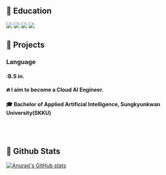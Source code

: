 <div>
  <!--Body-->
  
  ## 👀 Education
  <!--Python-->
  <img src="https://img.shields.io/badge/Python-3776AB?style=flat-square&logo=Python&logoColor=white"/>
  <!--PyTorch-->
  <img src="https://img.shields.io/badge/PyTorch-EE4C2C?style=flat-square&logo=PyTorch&logoColor=white"/>
  <!--HTML5-->
  <img src="https://img.shields.io/badge/ros-22314E?style=flat-square&logo=ros&logoColor=white"/>
  <!--CSS-->
  <img src="https://img.shields.io/badge/c-A8B9CC?style=flat-square&logo=c&logoColor=white"/>
  <br/>
  
  ## 🧱 Projects
  ### Language
  #### :B.S in.<br/>
  #### :fire: I aim to become a Cloud AI Engineer.<br/>
  #### :mortar_board: Bachelor of Applied Artificial Intelligence, Sungkyunkwan University(SKKU)
  <br/>
  <br/>
  
  ## 🤔 Github Stats
  [![Anurag's GitHub stats](https://github-readme-stats.vercel.app/api?username=suniverse77)](https://github.com/anuraghazra/github-readme-stats)
  <br/>
  
  
</div>

<!--
**suniverse77/suniverse77** is a ✨ _special_ ✨ repository because its `README.md` (this file) appears on your GitHub profile.

Here are some ideas to get you started:

- 🔭 I’m currently working on ...
- 🌱 I’m currently learning ...
- 👯 I’m looking to collaborate on ...
- 🤔 I’m looking for help with ...
- 💬 Ask me about ...
- 📫 How to reach me: ...
- 😄 Pronouns: ...
- ⚡ Fun fact: ...
-->
